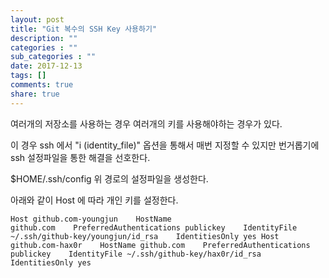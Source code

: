 ```yaml
---
layout: post
title: "Git 복수의 SSH Key 사용하기"
description: ""
categories : ""
sub_categories : ""
date: 2017-12-13
tags: []
comments: true
share: true
---
```


여러개의 저장소를 사용하는 경우 여러개의 키를 사용해야하는 경우가 있다.

이 경우 ssh 에서 "i (identity_file)" 옵션을 통해서 매번 지정할 수 있지만 번거롭기에 ssh 설정파일을 통한 해결을
선호한다.

  

$HOME/.ssh/config 위 경로의 설정파일을 생성한다.

아래와 같이 Host 에 따라 개인 키를 설정한다.

  

    Host github.com-youngjun    HostName github.com    PreferredAuthentications publickey    IdentityFile ~/.ssh/github-key/youngjun/id_rsa    IdentitiesOnly yes Host github.com-hax0r    HostName github.com    PreferredAuthentications publickey    IdentityFile ~/.ssh/github-key/hax0r/id_rsa    IdentitiesOnly yes 

  

  

